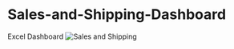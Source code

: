 # Sales-and-Shipping-Dashboard
Excel Dashboard
![Sales and Shipping  ](https://github.com/Bhargav0206/Sales-and-Shipping-Dashboard/assets/92131815/5cc4d609-88bb-433c-b0f3-d2a364566a05)
